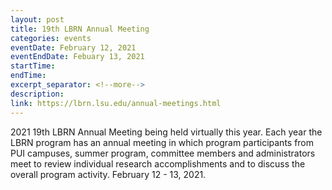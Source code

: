 ```yaml
---
layout: post
title: 19th LBRN Annual Meeting
categories: events
eventDate: February 12, 2021
eventEndDate: Febuary 13, 2021
startTime:
endTime:
excerpt_separator: <!--more-->
description:
link: https://lbrn.lsu.edu/annual-meetings.html
---
```

2021 19th LBRN Annual Meeting being held virtually this year. <!--more-->Each year the LBRN program has an annual meeting in which program participants from PUI campuses, summer program, committee members and administrators meet to review individual research accomplishments and to discuss the overall program activity. February 12 - 13, 2021. 
